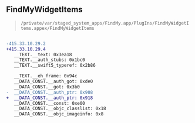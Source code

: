 ## FindMyWidgetItems

> `/private/var/staged_system_apps/FindMy.app/PlugIns/FindMyWidgetItems.appex/FindMyWidgetItems`

```diff

-415.33.10.29.2
+415.33.10.29.4
   __TEXT.__text: 0x3ea18
   __TEXT.__auth_stubs: 0x1bc0
   __TEXT.__swift5_typeref: 0x2b86

   __TEXT.__eh_frame: 0x94c
   __DATA_CONST.__auth_got: 0xde0
   __DATA_CONST.__got: 0x3b0
-  __DATA_CONST.__auth_ptr: 0x908
+  __DATA_CONST.__auth_ptr: 0x918
   __DATA_CONST.__const: 0xe00
   __DATA_CONST.__objc_classlist: 0x18
   __DATA_CONST.__objc_imageinfo: 0x8

```

